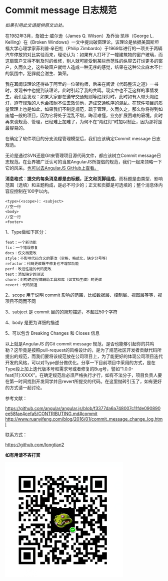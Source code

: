 # Commit message 日志规范 #
 *如果引用此文请提供原文出处。*

在1982年3月，詹姆士·威尔逊（James Q. Wilson）及乔治·凯林（George L. Kelling）在《Broken Windows》一文中提出破窗理论，该理论是依据美国斯坦福大学心理学家菲利普·辛巴杜（Philip Zimbardo）于1969年进行的一项关于两辆汽车停放的对比实验而来，理论认为：如果有人打坏了一幢建筑物的窗户玻璃，而这扇窗户又得不到及时的维修，别人就可能受到某些示范性的纵容去打烂更多的窗户，久而久之，这些破窗户就给人造成一种无序的感觉，结果在这种公众麻木不仁的氛围中，犯罪就会滋生、繁荣。

我在耳闻该理论还得益于阿里的一位架构师，后来在阅读《代码整洁之道》一书时，发现书中也提到该理论，此时引起了我的共鸣。现实中也不乏这样的事情发生，我们会发现：如果大家都在遵守交通规则等红绿灯时，此时如有人带头闯红灯，遵守规矩的人也会按耐不住去效仿他，造成交通秩序的混乱。在软件项目的质量管理上也是如此，如果我们不制定规范，疏于管理，久而久之，那么你将得到如废墟一般的项目，因为它将处于混乱不堪，晦涩难懂，业务扩展困难的窘境。此时再来谈规范、管理，已经难上加难了，为何不在“闯红灯”时加以制止，因为那将是最容易的。

在确定了软件项目的分支流程管理模型后，我们应该确定Commit message 日志规范。

无论是通过SVN还是Git来管理项目源代码文件，都应该树立Commit message日志规范。在业界被广泛认可的当属AngularJS所提倡的规范，我们一起来领略一下它的风采。[也可以去AngularJS GitHub上查看。](https://github.com/angular/angular.js/blob/f3377da6a748007c11fde090890ee58fae4cefa5/CONTRIBUTING.md#commit "也可以去AngularJS GitHub上查看。")

**消息格式**：**提交的每条消息都是由标题，正文和页脚组成**。而标题是由类型、影响范围（选填）和主题构成，是必不可少的；正文和页脚是可选填的；整个消息体内容应控制在100字以内。

    <type>(<scope>): <subject>
    //空一行
    <body>
    //空一行
    <footer>

1、Type做如下区分：

	feat：一个新功能
	fix：一个错误修复
	docs：仅文档更改
	style：不影响代码含义的更改（空格，格式化，缺少分号等）
	refactor：代码更改既不修复也不增加功能
	perf：改进性能的代码更改
	test：添加缺少的测试
	chore：对构建过程或辅助工具和库（如文档生成）的更改
	revert：代码回退

2、scope 用于说明 commit 影响的范围，比如数据层、控制层、视图层等等，视项目不同而不同

3、subject 是 commit 目的的简短描述，不超过50个字符

4、body 是更为详细的描述

5、可以包含 Breaking Changes 和 Closes 信息

以上就是AngularJS 的Git commit message 规范，是否也能够引起你的共鸣勒？这毕竟是按照pull-request的风格设计的，是为了规范社区开发者贡献代码所提出的规范，而我们要将该规范放在公司项目上，为了能更好的体现公司项目迭代开发的风格，可以对Type部分做优化。分享一下目前项目中采用的方式，是在Type段上加上迭代版本号和需求号或者修复的Bug号，譬如“1.0.0-feat[11]:XXXX”。在确定规范后必须严格执行才行，如有不法分子，项目负责人要在第一时间找到开发同学并且revert所提交的代码。在这里抛砖引玉了，如有更好的方式请一起讨论。

参考文献：

https://github.com/angular/angular.js/blob/f3377da6a748007c11fde090890ee58fae4cefa5/CONTRIBUTING.md#commit
http://www.ruanyifeng.com/blog/2016/01/commit_message_change_log.html

联系方式：

https://github.com/longtian2

**如有用请不吝打赏**

![](https://github.com/longtian2/cc3/blob/master/images/wechat_pay.png)
